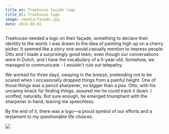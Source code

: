 ```yaml
---
title_en: Treehouse façade logo
title_nl: Treehouse logo
image: /media/facade.jpg
date: 2024-06-01
---
```

Treehouse needed a logo on their façade, something to declare their identity to the world. I was drawn to the idea of painting high up on a cherry picker. It seemed like a story one would casually mention to impress people. Otto and I made a surprisingly good team, even though our conversations were in Dutch, and I have the vocabulary of a 5-year-old. Somehow, we managed to communicate - I wouldn’t rule out telepathy. 

We worked for three days, swaying in the breeze, pretending not to be scared when I occasionally dropped things from a painful height. One of those things was a pencil sharpener, no bigger than a pea. Otto, with his uncanny knack for finding things, assured me he could track it down. I scoffed, naturally. But sure enough, he emerged triumphant with the sharpener in hand, leaving me speechless.

By the end of it, there was a logo—a proud symbol of our efforts and a testament to my questionable life choices.

![](/media/wip1.jpg)
